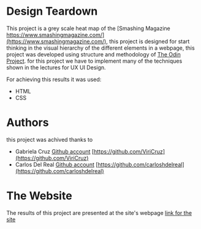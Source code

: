 # Design Teardown

This project is a grey scale heat map of the [Smashing Magazine https://www.smashingmagazine.com/](https://www.smashingmagazine.com/), this project is designed for start thinking in the visual hierarchy of the different elements in a webpage, this project was developed using structure and methodology of [The Odin Project](https://www.theodinproject.com/). for this project we have to implement many of the techniques shown in the lectures for UX UI Design.

For achieving this results it was used:

* HTML
* CSS

# Authors

this project was achived thanks to 

* Gabriela Cruz [Github account](https://github.com/ViriCruz) [https://github.com/ViriCruz](https://github.com/ViriCruz)
* Carlos Del Real [Github account](https://github.com/carloshdelreal) [https://github.com/carloshdelreal](https://github.com/carloshdelreal) 

# The Website

The results of this project are presented at the site's webpage [link for the site](https://carloshdelreal.github.io/design-teardown/)

